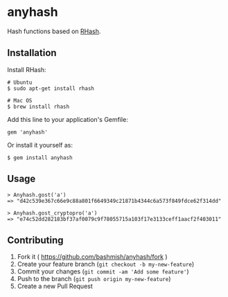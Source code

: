 # anyhash

Hash functions based on [RHash](https://github.com/rhash/RHash).

## Installation

Install RHash:

    # Ubuntu
    $ sudo apt-get install rhash

    # Mac OS
    $ brew install rhash

Add this line to your application's Gemfile:

    gem 'anyhash'

Or install it yourself as:

    $ gem install anyhash

## Usage

    > Anyhash.gost('a')
    => "d42c539e367c66e9c88a801f6649349c21871b4344c6a573f849fdce62f314dd"

    > Anyhash.gost_cryptopro('a')
    => "e74c52dd282183bf37af0079c9f78055715a103f17e3133ceff1aacf2f403011"

## Contributing

1. Fork it ( https://github.com/bashmish/anyhash/fork )
2. Create your feature branch (`git checkout -b my-new-feature`)
3. Commit your changes (`git commit -am 'Add some feature'`)
4. Push to the branch (`git push origin my-new-feature`)
5. Create a new Pull Request
